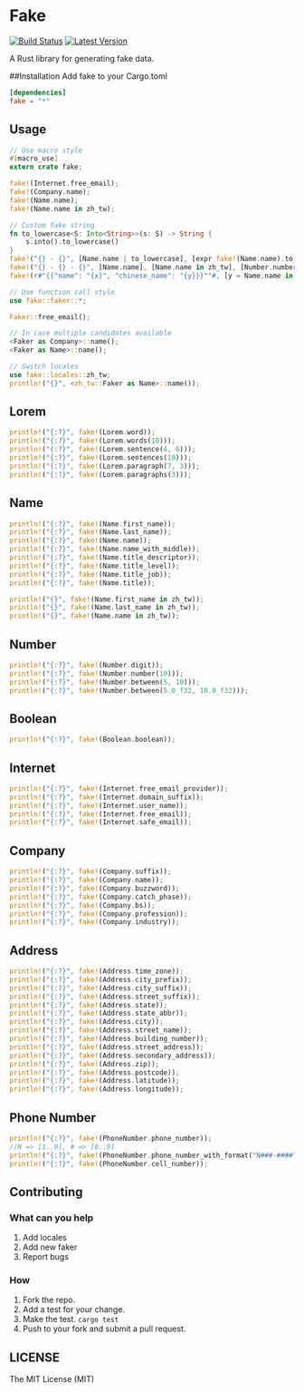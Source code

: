 # Fake
[![Build Status](https://travis-ci.org/cksac/fake-rs.svg?branch=master)](https://travis-ci.org/cksac/fake-rs)
[![Latest Version](https://img.shields.io/crates/v/fake.svg)](https://crates.io/crates/fake)

A Rust library for generating fake data.

##Installation
Add fake to your Cargo.toml
```toml
[dependencies]
fake = "*"
```
## Usage
```rust
// Use macro style
#[macro_use]
extern crate fake;

fake!(Internet.free_email);
fake!(Company.name);
fake!(Name.name);
fake!(Name.name in zh_tw);

// Custom fake string
fn to_lowercase<S: Into<String>>(s: S) -> String {
    s.into().to_lowercase()
}
fake!("{} - {}", [Name.name | to_lowercase], [expr fake!(Name.name).to_lowercase()]);
fake!("{} - {} - {}", [Name.name], [Name.name in zh_tw], [Number.number(10)]);
fake!(r#"{{"name": "{x}", "chinese_name": "{y}}}""#, [y = Name.name in zh_tw], [x = Name.name]);

// Use function call style
use fake::faker::*;

Faker::free_email();

// In case multiple candidates available
<Faker as Company>::name();
<Faker as Name>::name();

// Switch locales
use fake::locales::zh_tw;
println!("{}", <zh_tw::Faker as Name>::name());
```
## Lorem
```rust
println!("{:?}", fake!(Lorem.word));
println!("{:?}", fake!(Lorem.words(10)));
println!("{:?}", fake!(Lorem.sentence(4, 6)));
println!("{:?}", fake!(Lorem.sentences(10)));
println!("{:?}", fake!(Lorem.paragraph(7, 3)));
println!("{:?}", fake!(Lorem.paragraphs(3)));
```
## Name
```rust
println!("{:?}", fake!(Name.first_name));
println!("{:?}", fake!(Name.last_name));
println!("{:?}", fake!(Name.name));
println!("{:?}", fake!(Name.name_with_middle));
println!("{:?}", fake!(Name.title_descriptor));
println!("{:?}", fake!(Name.title_level));
println!("{:?}", fake!(Name.title_job));
println!("{:?}", fake!(Name.title));

println!("{}", fake!(Name.first_name in zh_tw));
println!("{}", fake!(Name.last_name in zh_tw));
println!("{}", fake!(Name.name in zh_tw));
```
## Number
```rust
println!("{:?}", fake!(Number.digit));
println!("{:?}", fake!(Number.number(10)));
println!("{:?}", fake!(Number.between(5, 10)));
println!("{:?}", fake!(Number.between(5.0_f32, 10.0_f32)));
```
## Boolean
```rust
println!("{:?}", fake!(Boolean.boolean));
```
## Internet
```rust
println!("{:?}", fake!(Internet.free_email_provider));
println!("{:?}", fake!(Internet.domain_suffix));
println!("{:?}", fake!(Internet.user_name));
println!("{:?}", fake!(Internet.free_email));
println!("{:?}", fake!(Internet.safe_email));
```
## Company
```rust
println!("{:?}", fake!(Company.suffix));
println!("{:?}", fake!(Company.name));
println!("{:?}", fake!(Company.buzzword));
println!("{:?}", fake!(Company.catch_phase));
println!("{:?}", fake!(Company.bs));
println!("{:?}", fake!(Company.profession));
println!("{:?}", fake!(Company.industry));
```
## Address
```rust
println!("{:?}", fake!(Address.time_zone));
println!("{:?}", fake!(Address.city_prefix));
println!("{:?}", fake!(Address.city_suffix));
println!("{:?}", fake!(Address.street_suffix));
println!("{:?}", fake!(Address.state));
println!("{:?}", fake!(Address.state_abbr));
println!("{:?}", fake!(Address.city));
println!("{:?}", fake!(Address.street_name));
println!("{:?}", fake!(Address.building_number));
println!("{:?}", fake!(Address.street_address));
println!("{:?}", fake!(Address.secondary_address));
println!("{:?}", fake!(Address.zip));
println!("{:?}", fake!(Address.postcode));
println!("{:?}", fake!(Address.latitude));
println!("{:?}", fake!(Address.longitude));
```
## Phone Number
```rust
println!("{:?}", fake!(PhoneNumber.phone_number));
//N => [1..9], # => [0..9]
println!("{:?}", fake!(PhoneNumber.phone_number_with_format("N###-####")));
println!("{:?}", fake!(PhoneNumber.cell_number));
```
## Contributing
### What can you help
1. Add locales
2. Add new faker
3. Report bugs

### How
1. Fork the repo.
3. Add a test for your change.
4. Make the test. `cargo test`
5. Push to your fork and submit a pull request.

## LICENSE
The MIT License (MIT)
